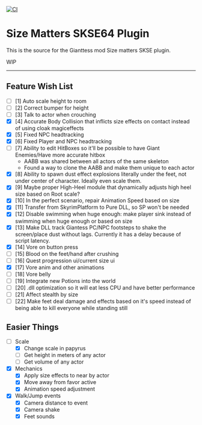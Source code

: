 [![CI](https://github.com/QuantumEntangledAndy/GTS_Plugin/actions/workflows/build.yml/badge.svg)](https://github.com/QuantumEntangledAndy/GTS_Plugin/actions/workflows/build.yml)

# Size Matters SKSE64 Plugin

This is the source for the Gianttess mod Size matters SKSE plugin.

WIP

---

## Feature Wish List

- [ ] [1] Auto scale height to room
- [ ] [2] Correct bumper for height
- [ ] [3] Talk to actor when crouching
- [X] [4] Accurate Body Collision that inflicts size effects on contact instead of using cloak magiceffects
- [X] [5] Fixed NPC headtracking
- [X] [6] Fixed Player and NPC headtracking
- [ ] [7] Ability to edit HitBoxes so it'll be possible to have Giant Enemies/Have more accurate hitbox
  - AABB was shared between all actors of the same skeleton
  - Found a way to clone the AABB and make them unique to each actor
- [X] [8] Ability to spawn dust effect explosions literally under the feet, not under center of character. Ideally even scale them.
- [X] [9] Maybe proper High-Heel module that dynamically adjusts high heel size based on Root scale?
- [X] [10] In the perfect scenario, repair Animation Speed based on size
- [X] [11] Transfer from SkyrimPlatform to Pure DLL, so SP won't be needed
- [X] [12] Disable swimming when huge enough: make player sink instead of swimming when huge enough or based on size
- [X] [13] Make DLL track Giantess PC/NPC footsteps to shake the screen/place dust without lags. Currently it has a delay because of script latency.
- [X] [14] Vore on button press
- [ ] [15] Blood on the feet/hand after crushing
- [ ] [16] Quest progression ui/current size ui
- [X] [17] Vore anim and other animations
- [ ] [18] Vore belly
- [ ] [19] Integrate new Potions into the world
- [ ] [20] .dll optimization so it will eat less CPU and have better performance
- [ ] [21] Affect stealth by size 
- [ ] [22] Make feet deal damage and effects based on it's speed instead of being able to kill everyone while standing still

## Easier Things
- [ ] Scale
  - [x] Change scale in papyrus
  - [ ] Get height in meters of any actor
  - [ ] Get volume of any actor
- [x] Mechanics  
  - [x] Apply size effects to near by actor
  - [x] Move away from favor active
  - [x] Animation speed adjustment
- [X] Walk/Jump events
  - [x] Camera distance to event
  - [X] Camera shake
  - [X] Feet sounds
